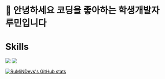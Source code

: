 # 👋 안녕하세요 코딩을 좋아하는 학생개발자 루민입니다

# Skills
<img  src="https://img.shields.io/badge/Python-3766AB?style=flat-square&logo=Python&logoColor=white"> <img  src="https://img.shields.io/badge/HTML-dd4b25?style=flat-square&logo=Html&logoColor=white">


[![RuMiNDevs's GitHub stats](https://github-readme-stats.vercel.app/api?username=rumindev)](https://github.com/anuraghazra/github-readme-stats)
